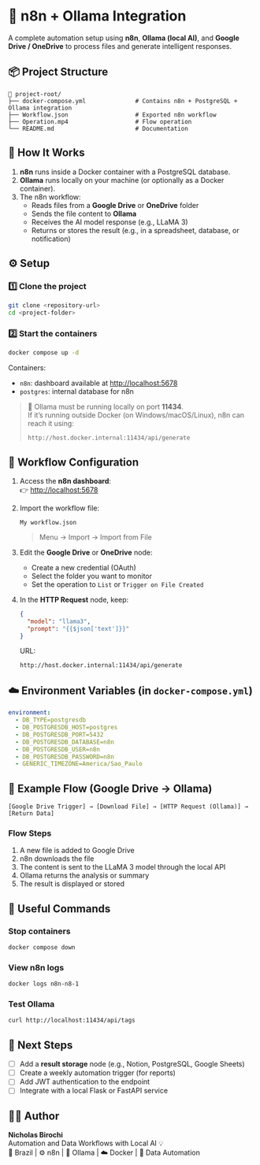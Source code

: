 # 🧠 n8n + Ollama Integration  
A complete automation setup using **n8n**, **Ollama (local AI)**, and **Google Drive / OneDrive** to process files and generate intelligent responses.

## 📦 Project Structure

```
📁 project-root/
├── docker-compose.yml              # Contains n8n + PostgreSQL + Ollama integration
├── Workflow.json                   # Exported n8n workflow
├── Operation.mp4                   # Flow operation
└── README.md                       # Documentation
```

## 🚀 How It Works

1. **n8n** runs inside a Docker container with a PostgreSQL database.  
2. **Ollama** runs locally on your machine (or optionally as a Docker container).  
3. The n8n workflow:
   - Reads files from a **Google Drive** or **OneDrive** folder  
   - Sends the file content to **Ollama**  
   - Receives the AI model response (e.g., LLaMA 3)  
   - Returns or stores the result (e.g., in a spreadsheet, database, or notification)

## ⚙️ Setup

### 1️⃣ Clone the project
```bash
git clone <repository-url>
cd <project-folder>
```

### 2️⃣ Start the containers
```bash
docker compose up -d
```

Containers:
- `n8n`: dashboard available at [http://localhost:5678](http://localhost:5678)
- `postgres`: internal database for n8n

> 🔸 Ollama must be running locally on port **11434**.  
> If it’s running outside Docker (on Windows/macOS/Linux), n8n can reach it using:
> ```
> http://host.docker.internal:11434/api/generate
> ```

## 🧩 Workflow Configuration

1. Access the **n8n dashboard**:  
   👉 [http://localhost:5678](http://localhost:5678)

2. Import the workflow file:
   ```
   My workflow.json
   ```
   > Menu → Import → Import from File

3. Edit the **Google Drive** or **OneDrive** node:
   - Create a new credential (OAuth)
   - Select the folder you want to monitor
   - Set the operation to `List` or `Trigger on File Created`

4. In the **HTTP Request** node, keep:
   ```json
   {
     "model": "llama3",
     "prompt": "{{$json['text']}}"
   }
   ```
   URL:  
   ```
   http://host.docker.internal:11434/api/generate
   ```

## ☁️ Environment Variables (in `docker-compose.yml`)

```yaml
environment:
  - DB_TYPE=postgresdb
  - DB_POSTGRESDB_HOST=postgres
  - DB_POSTGRESDB_PORT=5432
  - DB_POSTGRESDB_DATABASE=n8n
  - DB_POSTGRESDB_USER=n8n
  - DB_POSTGRESDB_PASSWORD=n8n
  - GENERIC_TIMEZONE=America/Sao_Paulo
```

## 🧠 Example Flow (Google Drive → Ollama)

```text
[Google Drive Trigger] → [Download File] → [HTTP Request (Ollama)] → [Return Data]
```

### Flow Steps
1. A new file is added to Google Drive  
2. n8n downloads the file  
3. The content is sent to the LLaMA 3 model through the local API  
4. Ollama returns the analysis or summary  
5. The result is displayed or stored

## 🧰 Useful Commands

### Stop containers
```bash
docker compose down
```

### View n8n logs
```bash
docker logs n8n-n8-1
```

### Test Ollama
```bash
curl http://localhost:11434/api/tags
```

## 🧩 Next Steps

- [ ] Add a **result storage** node (e.g., Notion, PostgreSQL, Google Sheets)  
- [ ] Create a weekly automation trigger (for reports)  
- [ ] Add JWT authentication to the endpoint  
- [ ] Integrate with a local Flask or FastAPI service  

## 🧑‍💻 Author
**Nicholas Birochi**  
Automation and Data Workflows with Local AI 💡  
📍 Brazil | ⚙️ n8n | 🧠 Ollama | ☁️ Docker | 🔗 Data Automation